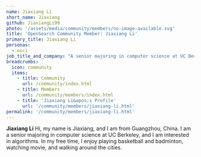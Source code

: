 ```yaml
---
name: Jiaxiang Li
short_name: Jiaxiang
github: JiaxiangLi99
photo: '/assets/media/community/members/no-image-available.svg'
title: 'OpenSearch Community Member: Jiaxiang Li'
primary_title: Jiaxiang Li
personas:
  - osci
job_title_and_company: "A senior majoring in computer science at UC Berkeley"
breadcrumbs:
  icon: community
  items:
    - title: Community
      url: /community/index.html
    - title: Members
      url: /community/members/index.html
    - title: 'Jiaxiang Li&apos;s Profile'
      url: '/community/members/jiaxiang-li.html'
permalink: '/community/members/jiaxiang-li.html'
---
```


**Jiaxiang Li** Hi, my name is Jiaxiang, and I am from Guangzhou, China. I am a senior majoring in computer science at UC Berkeley, and I am interested in algorithms. In my free time, I enjoy playing basketball and badminton, watching movie, and walking around the cities.
